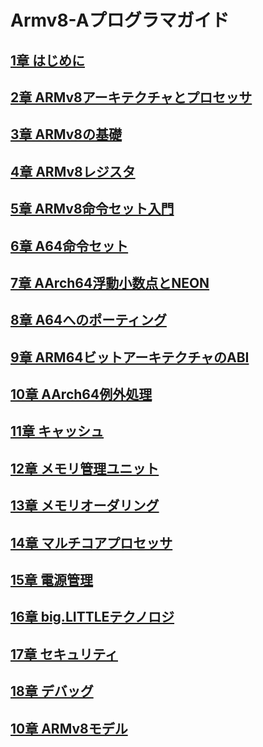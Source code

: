 # Armv8-Aプログラマガイド

## [1章 はじめに](01_intro.md)

## [2章 ARMv8アーキテクチャとプロセッサ](02_architect.md)

## [3章 ARMv8の基礎](03_fundamental.md)

## [4章 ARMv8レジスタ](04_registers.md)

## [5章 ARMv8命令セット入門](05_intro_is.md)

## [6章 A64命令セット](06_a64_is.md)

## [7章 AArch64浮動小数点とNEON](07_float_neon.md)

## [8章 A64へのポーティング](08_prting.md)

## [9章 ARM64ビットアーキテクチャのABI](09_arm64_abi.md)

## [10章 AArch64例外処理](10_handling_execption.md)

## [11章 キャッシュ](11_caches.md)

## [12章 メモリ管理ユニット](12_mmu.md)

## [13章 メモリオーダリング](13_mem_order.md)

## [14章 マルチコアプロセッサ](14_nulit_core.md)

## [15章 電源管理](15_power.md)

## [16章 big.LITTLEテクノロジ](16_big_little.md)

## [17章 セキュリティ](17_security.md)

## [18章 デバッグ](18_debug.md)

## [10章 ARMv8モデル](19_model.md)

